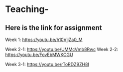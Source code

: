 # Teaching-

## Here is the link for assignment
Week 1: https://youtu.be/h10VjjZa0_M

Week 2-1: https://youtu.be/UMMcVmb8Rwc
Week 2-2: https://youtu.be/FovEbMWKCGU

Week 3-1: https://youtu.be/rToRDZ9ZH8I
